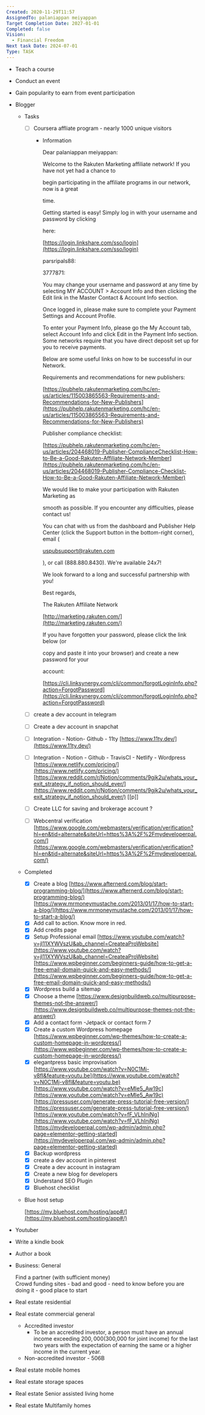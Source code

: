 ```yaml
---
Created: 2020-11-29T11:57
AssignedTo: palaniappan meiyappan
Target Completion Date: 2027-01-01
Completed: false
Vision:
  - Financial Freedom
Next task Date: 2024-07-01
Type: TASK
---
```

  
- Teach a course
- Conduct an event
- Gain popularity to earn from event participation
- Blogger
    - Tasks
        - [ ] Coursera affliate program - nearly 1000 unique visitors
            - Information
                
                Dear palaniappan meiyappan:
                
                Welcome to the Rakuten Marketing affiliate network! If you have not yet had a chance to
                
                begin participating in the affiliate programs in our network, now is a great
                
                time.
                
                Getting started is easy! Simply log in with your username and password by clicking
                
                here:
                
                [https://login.linkshare.com/sso/login](https://login.linkshare.com/sso/login)
                
                parsripals88:
                
                3777871:
                
                You may change your username and password at any time by selecting MY ACCOUNT > Account Info and then clicking the Edit link in the Master Contact & Account Info section.
                
                Once logged in, please make sure to complete your Payment Settings and Account Profile.
                
                To enter your Payment Info, please go the My Account tab, select Account Info and click Edit in the Payment Info section. Some networks require that you have direct deposit set up for you to receive payments.
                
                Below are some useful links on how to be successful in our Network.
                
                Requirements and recommendations for new publishers:
                
                [https://pubhelp.rakutenmarketing.com/hc/en-us/articles/115003865563-Requirements-and-Recommendations-for-New-Publishers](https://pubhelp.rakutenmarketing.com/hc/en-us/articles/115003865563-Requirements-and-Recommendations-for-New-Publishers)
                
                Publisher compliance checklist:
                
                [https://pubhelp.rakutenmarketing.com/hc/en-us/articles/204468019-Publisher-ComplianceChecklist-How-to-Be-a-Good-Rakuten-Affiliate-Network-Member](https://pubhelp.rakutenmarketing.com/hc/en-us/articles/204468019-Publisher-Compliance-Checklist-How-to-Be-a-Good-Rakuten-Affiliate-Network-Member)
                
                We would like to make your participation with Rakuten Marketing as
                
                smooth as possible. If you encounter any difficulties, please contact us!
                
                You can chat with us from the dashboard and Publisher Help Center (click the Support button in the bottom-right corner), email (
                
                uspubsupport@rakuten.com
                
                ), or call (888.880.8430). We're available 24x7!
                
                We look forward to a long and successful partnership with you!
                
                Best regards,
                
                The Rakuten Affiliate Network
                
                [http://marketing.rakuten.com/](http://marketing.rakuten.com/)
                
                If you have forgotten your password, please click the link below (or
                
                copy and paste it into your browser) and create a new password for your
                
                account:
                
                [https://cli.linksynergy.com/cli/common/forgotLoginInfo.php?action=ForgotPassword](https://cli.linksynergy.com/cli/common/forgotLoginInfo.php?action=ForgotPassword)
                
        - [ ] create a dev account in telegram
        - [ ] Create a dev account in snapchat
        - [ ] Integration - Notion- Github - 11ty [https://www.11ty.dev/](https://www.11ty.dev/)
        - [ ] Integration - Notion - Github - TravisCI - Netlify - Wordpress [https://www.netlify.com/pricing/](https://www.netlify.com/pricing/) [https://www.reddit.com/r/Notion/comments/9gjk2u/whats_your_exit_strategy_if_notion_should_ever/](https://www.reddit.com/r/Notion/comments/9gjk2u/whats_your_exit_strategy_if_notion_should_ever/) [[p]]
        - [ ] Create LLC for saving and brokerage account ?
        - [ ] Webcentral verification [https://www.google.com/webmasters/verification/verification?hl=en&tid=alternate&siteUrl=https%3A%2F%2Fmydeveloperpal.com/](https://www.google.com/webmasters/verification/verification?hl=en&tid=alternate&siteUrl=https%3A%2F%2Fmydeveloperpal.com/)
    - Completed
        - [x] Create a blog [https://www.afternerd.com/blog/start-programming-blog/](https://www.afternerd.com/blog/start-programming-blog/) [https://www.mrmoneymustache.com/2013/01/17/how-to-start-a-blog/](https://www.mrmoneymustache.com/2013/01/17/how-to-start-a-blog/)
        - [x] Add call to action. Know more in red.
        - [x] Add credits page
        - [x] Setup Professional email [https://www.youtube.com/watch?v=jI11XYWVszU&ab_channel=CreateaProWebsite](https://www.youtube.com/watch?v=jI11XYWVszU&ab_channel=CreateaProWebsite) [https://www.wpbeginner.com/beginners-guide/how-to-get-a-free-email-domain-quick-and-easy-methods/](https://www.wpbeginner.com/beginners-guide/how-to-get-a-free-email-domain-quick-and-easy-methods/)
        - [x] Wordpress build a sitemap
        - [x] Choose a theme [https://www.designbuildweb.co/multipurpose-themes-not-the-answer/](https://www.designbuildweb.co/multipurpose-themes-not-the-answer/)
        - [x] Add a contact form -Jetpack or contact form 7
        - [x] Create a custom Wordpress homepage [https://www.wpbeginner.com/wp-themes/how-to-create-a-custom-homepage-in-wordpress/](https://www.wpbeginner.com/wp-themes/how-to-create-a-custom-homepage-in-wordpress/)
        - [x] elegantpress basic improvisation [https://www.youtube.com/watch?v=N0C1Mj-v8fI&feature=youtu.be](https://www.youtube.com/watch?v=N0C1Mj-v8fI&feature=youtu.be) [https://www.youtube.com/watch?v=eMIe5_Aw19c](https://www.youtube.com/watch?v=eMIe5_Aw19c) [https://pressuser.com/generate-press-tutorial-free-version/](https://pressuser.com/generate-press-tutorial-free-version/) [https://www.youtube.com/watch?v=fF_VLhInjNg](https://www.youtube.com/watch?v=fF_VLhInjNg) [https://mydeveloperpal.com/wp-admin/admin.php?page=elementor-getting-started](https://mydeveloperpal.com/wp-admin/admin.php?page=elementor-getting-started)
        - [x] Backup wordpress
        - [x] create a dev account in pinterest
        - [x] Create a dev account in instagram
        - [x] Create a new blog for developers
        - [x] Understand SEO Plugin
        - [x] Bluehost checklist
    - Blue host setup
        
        [https://my.bluehost.com/hosting/app#/](https://my.bluehost.com/hosting/app#/)
        
- Youtuber
- Write a kindle book
- Author a book
- Business: General
    
    Find a partner (with sufficient money)  
    Crowd funding sites - bad and good - need to know before you are doing it - good place to start  
    
- Real estate residential
    
      
    
- Real estate commercial general
    - Accredited investor
        - To be an accredited investor, a person must have an annual income exceeding $200,000 ($300,000 for joint income) for the last two years with the expectation of earning the same or a higher income in the current year.
    - Non-accredited investor - 506B
- Real estate mobile homes
- Real estate storage spaces
- Real estate Senior assisted living home
- Real estate Multifamily homes
